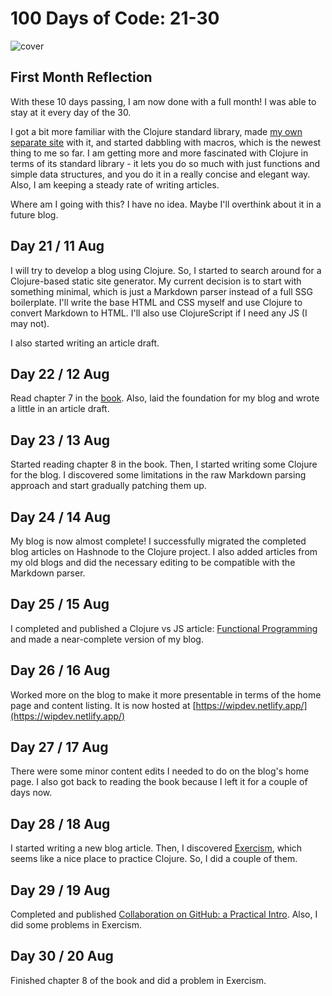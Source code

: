 # 100 Days of Code: 21-30

![cover](https://i.imgur.com/kAI8efp.png)

## First Month Reflection

With these 10 days passing, I am now done with a full month! I was able to stay at it every day of the 30.

I got a bit more familiar with the Clojure standard library, made [my own separate site](https://wipdev.netlify.app/) with it, and started dabbling with macros, which is the newest thing to me so far. I am getting more and more fascinated with Clojure in terms of its standard library - it lets you do so much with just functions and simple data structures, and you do it in a really concise and elegant way. Also, I am keeping a steady rate of writing articles.

Where am I going with this? I have no idea. Maybe I'll overthink about it in a future blog.

## Day 21 / 11 Aug

I will try to develop a blog using Clojure. So, I started to search around for a Clojure-based static site generator. My current decision is to start with something minimal, which is just a Markdown parser instead of a full SSG boilerplate. I'll write the base HTML and CSS myself and use Clojure to convert Markdown to HTML. I'll also use ClojureScript if I need any JS (I may not).

I also started writing an article draft.

## Day 22 / 12 Aug

Read chapter 7 in the [book](https://www.braveclojure.com/clojure-for-the-brave-and-true/). Also, laid the foundation for my blog and wrote a little in an article draft.

## Day 23 / 13 Aug

Started reading chapter 8 in the book. Then, I started writing some Clojure for the blog. I discovered some limitations in the raw Markdown parsing approach and start gradually patching them up.

## Day 24 / 14 Aug

My blog is now almost complete! I successfully migrated the completed blog articles on Hashnode to the Clojure project. I also added articles from my old blogs and did the necessary editing to be compatible with the Markdown parser.

## Day 25 / 15 Aug

I completed and published a Clojure vs JS article: [Functional Programming](https://wipdev.hashnode.dev/functional-programming) and made a near-complete version of my blog.

## Day 26 / 16 Aug

Worked more on the blog to make it more presentable in terms of the home page and content listing. It is now hosted at [https://wipdev.netlify.app/](https://wipdev.netlify.app/)

## Day 27 / 17 Aug

There were some minor content edits I needed to do on the blog's home page. I also got back to reading the book because I left it for a couple of days now.

## Day 28 / 18 Aug

I started writing a new blog article. Then, I discovered [Exercism](https://exercism.org/), which seems like a nice place to practice Clojure. So, I did a couple of them.

## Day 29 / 19 Aug

Completed and published [Collaboration on GitHub: a Practical Intro](http://wipdev.hashnode.dev/collaboration-on-github). Also, I did some problems in Exercism.

## Day 30 / 20 Aug

Finished chapter 8 of the book and did a problem in Exercism.
